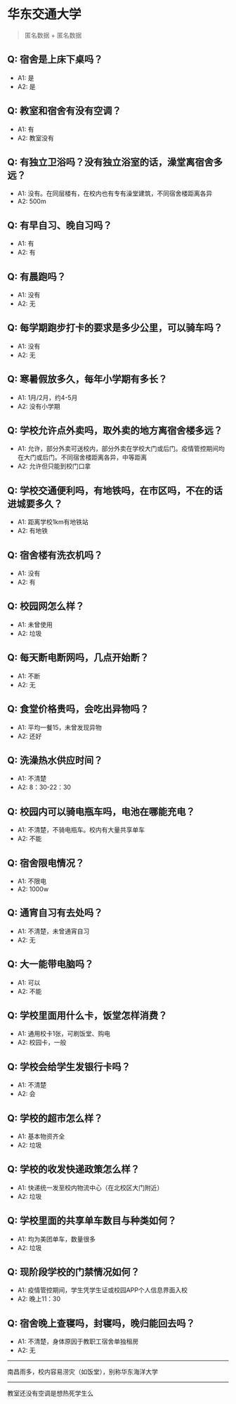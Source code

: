 # 华东交通大学
> 匿名数据 + 匿名数据
## Q: 宿舍是上床下桌吗？
- A1: 是
- A2: 是
## Q: 教室和宿舍有没有空调？
- A1: 有
- A2: 教室没有
## Q: 有独立卫浴吗？没有独立浴室的话，澡堂离宿舍多远？
- A1: 没有。在同层楼有，在校内也有专有澡堂建筑，不同宿舍楼距离各异
- A2: 500m
## Q: 有早自习、晚自习吗？
- A1: 有
- A2: 有
## Q: 有晨跑吗？
- A1: 没有
- A2: 无
## Q: 每学期跑步打卡的要求是多少公里，可以骑车吗？
- A1: 没有
- A2: 无
## Q: 寒暑假放多久，每年小学期有多长？
- A1: 1月/2月，约4-5月
- A2: 没有小学期
## Q: 学校允许点外卖吗，取外卖的地方离宿舍楼多远？
- A1: 允许，部分外卖可送校内，部分外卖在学校大门或后门。疫情管控期间均在大门或后门。不同宿舍楼距离各异，中等距离
- A2: 允许但只能到校门口拿
## Q: 学校交通便利吗，有地铁吗，在市区吗，不在的话进城要多久？
- A1: 距离学校1km有地铁站
- A2: 有地铁
## Q: 宿舍楼有洗衣机吗？
- A1: 没有
- A2: 有
## Q: 校园网怎么样？
- A1: 未曾使用
- A2: 垃圾
## Q: 每天断电断网吗，几点开始断？
- A1: 不断
- A2: 无
## Q: 食堂价格贵吗，会吃出异物吗？
- A1: 平均一餐15，未曾发现异物
- A2: 还好
## Q: 洗澡热水供应时间？
- A1: 不清楚
- A2: 8：30-22：30
## Q: 校园内可以骑电瓶车吗，电池在哪能充电？
- A1: 不清楚，不骑电瓶车。校内有大量共享单车
- A2: 不能
## Q: 宿舍限电情况？
- A1: 不限电
- A2: 1000w
## Q: 通宵自习有去处吗？
- A1: 不清楚，未曾通宵自习
- A2: 无
## Q: 大一能带电脑吗？
- A1: 可以
- A2: 不能
## Q: 学校里面用什么卡，饭堂怎样消费？
- A1: 通用校卡1张，可刷饭堂、购电
- A2: 校园卡，一般
## Q: 学校会给学生发银行卡吗？
- A1: 不清楚
- A2: 会
## Q: 学校的超市怎么样？
- A1: 基本物资齐全
- A2: 垃圾
## Q: 学校的收发快递政策怎么样？
- A1: 快递统一发至校内物流中心（在北校区大门附近）
- A2: 垃圾
## Q: 学校里面的共享单车数目与种类如何？
- A1: 均为美团单车，数量很多
- A2: 垃圾
## Q: 现阶段学校的门禁情况如何？
- A1: 疫情管控期间，学生凭学生证或校园APP个人信息界面入校
- A2: 晚上11：30
## Q: 宿舍晚上查寝吗，封寝吗，晚归能回去吗？
- A1: 不清楚，身体原因于教职工宿舍单独租房
- A2: 无
***
南昌雨多，校内容易涝灾（如饭堂），别称华东海洋大学
***
教室还没有空调是想热死学生么